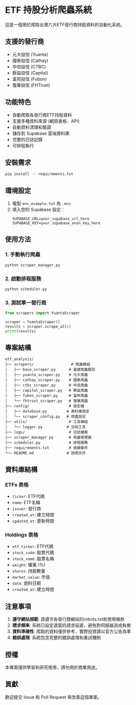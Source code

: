 # ETF 持股分析爬蟲系統

這是一個用於爬取台灣六大ETF發行商持股資料的自動化系統。

## 支援的發行商

- 元大投信 (Yuanta)
- 國泰投信 (Cathay)
- 中信投信 (CTBC)
- 群益投信 (Capital)
- 富邦投信 (Fubon)
- 復華投信 (FHTrust)

## 功能特色

- 自動爬取各發行商ETF持股資料
- 支援多種資料來源 (網頁表格、API)
- 自動資料清理和驗證
- 儲存到 Supabase 雲端資料庫
- 完整的日誌記錄
- 可排程執行

## 安裝需求

```bash
pip install -r requirements.txt
```

## 環境設定

1. 複製 `env_example.txt` 為 `.env`
2. 填入您的 Supabase 設定：
   ```
   SUPABASE_URL=your_supabase_url_here
   SUPABASE_KEY=your_supabase_anon_key_here
   ```

## 使用方法

### 1. 手動執行爬蟲

```bash
python scraper_manager.py
```

### 2. 啟動排程服務

```bash
python scheduler.py
```

### 3. 測試單一發行商

```python
from scrapers import YuantaScraper

scraper = YuantaScraper()
results = scraper.scrape_all()
print(results)
```

## 專案結構

```
etf_analysis/
├── scrapers/                 # 爬蟲模組
│   ├── base_scraper.py      # 基礎爬蟲類別
│   ├── yuanta_scraper.py    # 元大爬蟲
│   ├── cathay_scraper.py    # 國泰爬蟲
│   ├── ctbc_scraper.py      # 中信爬蟲
│   ├── capital_scraper.py   # 群益爬蟲
│   ├── fubon_scraper.py     # 富邦爬蟲
│   └── fhtrust_scraper.py   # 復華爬蟲
├── config/                  # 設定檔
│   ├── database.py         # 資料庫設定
│   └── scraper_config.py   # 爬蟲設定
├── utils/                   # 工具模組
│   └── logger.py           # 日誌工具
├── logs/                    # 日誌檔案
├── scraper_manager.py       # 爬蟲管理器
├── scheduler.py             # 排程服務
├── requirements.txt         # 依賴套件
└── README.md               # 說明文件
```

## 資料庫結構

### ETFs 表格
- `ticker`: ETF代碼
- `name`: ETF名稱
- `issuer`: 發行商
- `created_at`: 建立時間
- `updated_at`: 更新時間

### Holdings 表格
- `etf_ticker`: ETF代碼
- `stock_code`: 股票代碼
- `stock_name`: 股票名稱
- `weight`: 權重 (%)
- `shares`: 持股數量
- `market_value`: 市值
- `date`: 資料日期
- `created_at`: 建立時間

## 注意事項

1. **遵守網站規範**: 請遵守各發行商網站的robots.txt和使用條款
2. **請求頻率**: 系統已設定適當的請求延遲，避免對伺服器造成負擔
3. **資料準確性**: 爬取的資料僅供參考，實際投資請以官方公告為準
4. **錯誤處理**: 系統包含完整的錯誤處理和重試機制

## 授權

本專案僅供學習和研究使用，請勿用於商業用途。

## 貢獻

歡迎提交 Issue 和 Pull Request 來改善這個專案。
